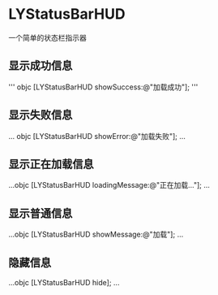 # LYStatusBarHUD
一个简单的状态栏指示器

## 显示成功信息
'''
objc
[LYStatusBarHUD showSuccess:@"加载成功"];
'''

## 显示失败信息
...
objc
[LYStatusBarHUD showError:@"加载失败"];
...

## 显示正在加载信息
...objc
[LYStatusBarHUD loadingMessage:@"正在加载..."];
...

## 显示普通信息
...objc
[LYStatusBarHUD showMessage:@"加载"];
...

## 隐藏信息
...objc
[LYStatusBarHUD hide];
...
